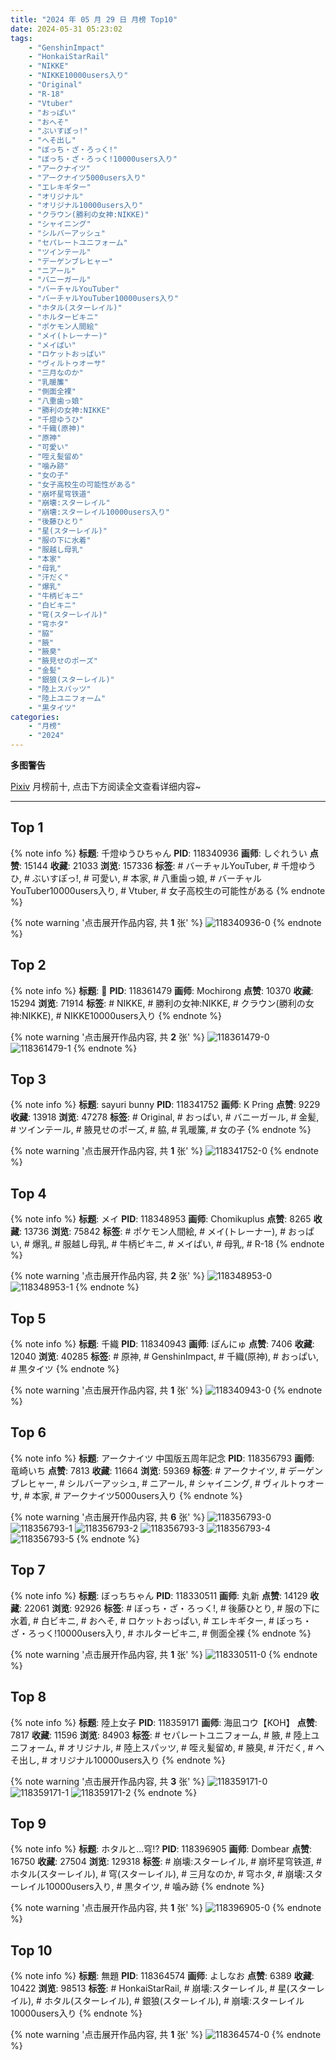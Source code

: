 ```yaml
---
title: "2024 年 05 月 29 日 月榜 Top10"
date: 2024-05-31 05:23:02
tags:
    - "GenshinImpact"
    - "HonkaiStarRail"
    - "NIKKE"
    - "NIKKE10000users入り"
    - "Original"
    - "R-18"
    - "Vtuber"
    - "おっぱい"
    - "おへそ"
    - "ぶいすぽっ!"
    - "へそ出し"
    - "ぼっち・ざ・ろっく!"
    - "ぼっち・ざ・ろっく!10000users入り"
    - "アークナイツ"
    - "アークナイツ5000users入り"
    - "エレキギター"
    - "オリジナル"
    - "オリジナル10000users入り"
    - "クラウン(勝利の女神:NIKKE)"
    - "シャイニング"
    - "シルバーアッシュ"
    - "セパレートユニフォーム"
    - "ツインテール"
    - "デーゲンブレヒャー"
    - "ニアール"
    - "バニーガール"
    - "バーチャルYouTuber"
    - "バーチャルYouTuber10000users入り"
    - "ホタル(スターレイル)"
    - "ホルタービキニ"
    - "ポケモン人間絵"
    - "メイ(トレーナー)"
    - "メイぱい"
    - "ロケットおっぱい"
    - "ヴィルトゥオーサ"
    - "三月なのか"
    - "乳暖簾"
    - "側面全裸"
    - "八重歯っ娘"
    - "勝利の女神:NIKKE"
    - "千燈ゆうひ"
    - "千織(原神)"
    - "原神"
    - "可愛い"
    - "咥え髪留め"
    - "噛み跡"
    - "女の子"
    - "女子高校生の可能性がある"
    - "崩坏星穹铁道"
    - "崩壊:スターレイル"
    - "崩壊:スターレイル10000users入り"
    - "後藤ひとり"
    - "星(スターレイル)"
    - "服の下に水着"
    - "服越し母乳"
    - "本家"
    - "母乳"
    - "汗だく"
    - "爆乳"
    - "牛柄ビキニ"
    - "白ビキニ"
    - "穹(スターレイル)"
    - "穹ホタ"
    - "脇"
    - "腋"
    - "腋臭"
    - "腋見せのポーズ"
    - "金髪"
    - "銀狼(スターレイル)"
    - "陸上スパッツ"
    - "陸上ユニフォーム"
    - "黒タイツ"
categories:
    - "月榜"
    - "2024"
---
```


<i class="fa fa-triangle-exclamation"></i>**多图警告**<i class="fa fa-triangle-exclamation"></i>

[Pixiv](https://www.pixiv.net/) 月榜前十, 点击下方阅读全文查看详细内容~

<!-- more -->

---

## Top 1

{% note info %}
**标题**: 千燈ゆうひちゃん
**PID**: 118340936 **画师**: しぐれうい
**点赞**: 15144 **收藏**: 21033 **浏览**: 157336
**标签**: # バーチャルYouTuber, # 千燈ゆうひ, # ぶいすぽっ!, # 可愛い, # 本家, # 八重歯っ娘, # バーチャルYouTuber10000users入り, # Vtuber, # 女子高校生の可能性がある
{% endnote %}

{% note warning '点击展开作品内容, 共 **1** 张' %}
![118340936-0](https://i.pixiv.re/img-original/img/2024/05/02/00/00/12/118340936_p0.jpg)
{% endnote %}

## Top 2

{% note info %}
**标题**: 👑
**PID**: 118361479 **画师**: Mochirong
**点赞**: 10370 **收藏**: 15294 **浏览**: 71914
**标签**: # NIKKE, # 勝利の女神:NIKKE, # クラウン(勝利の女神:NIKKE), # NIKKE10000users入り
{% endnote %}

{% note warning '点击展开作品内容, 共 **2** 张' %}
![118361479-0](https://i.pixiv.re/img-original/img/2024/05/02/19/37/11/118361479_p0.jpg)
![118361479-1](https://i.pixiv.re/img-original/img/2024/05/02/19/37/11/118361479_p1.jpg)
{% endnote %}

## Top 3

{% note info %}
**标题**: sayuri bunny
**PID**: 118341752 **画师**: K Pring
**点赞**: 9229 **收藏**: 13918 **浏览**: 47278
**标签**: # Original, # おっぱい, # バニーガール, # 金髪, # ツインテール, # 腋見せのポーズ, # 脇, # 乳暖簾, # 女の子
{% endnote %}

{% note warning '点击展开作品内容, 共 **1** 张' %}
![118341752-0](https://i.pixiv.re/img-original/img/2024/05/02/00/15/37/118341752_p0.jpg)
{% endnote %}

## Top 4

{% note info %}
**标题**: メイ
**PID**: 118348953 **画师**: Chomikuplus
**点赞**: 8265 **收藏**: 13736 **浏览**: 75842
**标签**: # ポケモン人間絵, # メイ(トレーナー), # おっぱい, # 爆乳, # 服越し母乳, # 牛柄ビキニ, # メイぱい, # 母乳, # R-18
{% endnote %}

{% note warning '点击展开作品内容, 共 **2** 张' %}
![118348953-0](https://i.pixiv.re/img-original/img/2024/05/02/08/00/07/118348953_p0.jpg)
![118348953-1](https://i.pixiv.re/img-original/img/2024/05/02/08/00/07/118348953_p1.jpg)
{% endnote %}

## Top 5

{% note info %}
**标题**: 千織
**PID**: 118340943 **画师**: ぽんにゅ
**点赞**: 7406 **收藏**: 12040 **浏览**: 40285
**标签**: # 原神, # GenshinImpact, # 千織(原神), # おっぱい, # 黒タイツ
{% endnote %}

{% note warning '点击展开作品内容, 共 **1** 张' %}
![118340943-0](https://i.pixiv.re/img-original/img/2024/05/02/00/00/14/118340943_p0.jpg)
{% endnote %}

## Top 6

{% note info %}
**标题**: アークナイツ 中国版五周年記念
**PID**: 118356793 **画师**: 竜崎いち
**点赞**: 7813 **收藏**: 11664 **浏览**: 59369
**标签**: # アークナイツ, # デーゲンブレヒャー, # シルバーアッシュ, # ニアール, # シャイニング, # ヴィルトゥオーサ, # 本家, # アークナイツ5000users入り
{% endnote %}

{% note warning '点击展开作品内容, 共 **6** 张' %}
![118356793-0](https://i.pixiv.re/img-original/img/2024/05/02/16/15/40/118356793_p0.jpg)
![118356793-1](https://i.pixiv.re/img-original/img/2024/05/02/16/15/40/118356793_p1.jpg)
![118356793-2](https://i.pixiv.re/img-original/img/2024/05/02/16/15/40/118356793_p2.jpg)
![118356793-3](https://i.pixiv.re/img-original/img/2024/05/02/16/15/40/118356793_p3.jpg)
![118356793-4](https://i.pixiv.re/img-original/img/2024/05/02/16/15/40/118356793_p4.jpg)
![118356793-5](https://i.pixiv.re/img-original/img/2024/05/02/16/15/40/118356793_p5.jpg)
{% endnote %}

## Top 7

{% note info %}
**标题**: ぼっちちゃん
**PID**: 118330511 **画师**: 丸新
**点赞**: 14129 **收藏**: 22061 **浏览**: 92926
**标签**: # ぼっち・ざ・ろっく!, # 後藤ひとり, # 服の下に水着, # 白ビキニ, # おへそ, # ロケットおっぱい, # エレキギター, # ぼっち・ざ・ろっく!10000users入り, # ホルタービキニ, # 側面全裸
{% endnote %}

{% note warning '点击展开作品内容, 共 **1** 张' %}
![118330511-0](https://i.pixiv.re/img-original/img/2024/05/01/18/54/23/118330511_p0.jpg)
{% endnote %}

## Top 8

{% note info %}
**标题**: 陸上女子
**PID**: 118359171 **画师**: 海凪コウ【KOH】
**点赞**: 7817 **收藏**: 11596 **浏览**: 84903
**标签**: # セパレートユニフォーム, # 腋, # 陸上ユニフォーム, # オリジナル, # 陸上スパッツ, # 咥え髪留め, # 腋臭, # 汗だく, # へそ出し, # オリジナル10000users入り
{% endnote %}

{% note warning '点击展开作品内容, 共 **3** 张' %}
![118359171-0](https://i.pixiv.re/img-original/img/2024/05/02/18/08/30/118359171_p0.jpg)
![118359171-1](https://i.pixiv.re/img-original/img/2024/05/02/18/08/30/118359171_p1.jpg)
![118359171-2](https://i.pixiv.re/img-original/img/2024/05/02/18/08/30/118359171_p2.jpg)
{% endnote %}

## Top 9

{% note info %}
**标题**: ホタルと...穹!?
**PID**: 118396905 **画师**: Dombear
**点赞**: 16750 **收藏**: 27504 **浏览**: 129318
**标签**: # 崩壊:スターレイル, # 崩坏星穹铁道, # ホタル(スターレイル), # 穹(スターレイル), # 三月なのか, # 穹ホタ, # 崩壊:スターレイル10000users入り, # 黒タイツ, # 噛み跡
{% endnote %}

{% note warning '点击展开作品内容, 共 **1** 张' %}
![118396905-0](https://i.pixiv.re/img-original/img/2024/05/03/22/09/33/118396905_p0.jpg)
{% endnote %}

## Top 10

{% note info %}
**标题**: 無題
**PID**: 118364574 **画师**: よしなお
**点赞**: 6389 **收藏**: 10422 **浏览**: 98513
**标签**: # HonkaiStarRail, # 崩壊:スターレイル, # 星(スターレイル), # ホタル(スターレイル), # 銀狼(スターレイル), # 崩壊:スターレイル10000users入り
{% endnote %}

{% note warning '点击展开作品内容, 共 **1** 张' %}
![118364574-0](https://i.pixiv.re/img-original/img/2024/05/02/21/15/58/118364574_p0.jpg)
{% endnote %}
